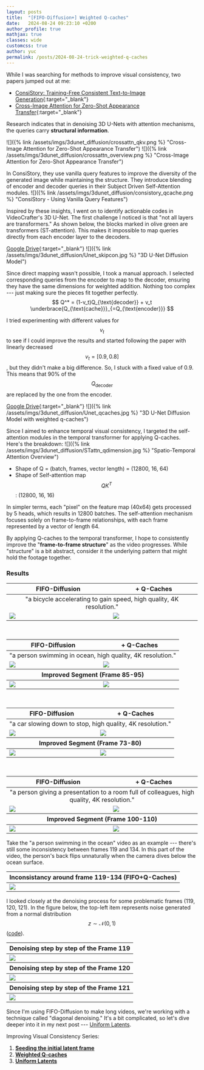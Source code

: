 ```yaml
---
layout: posts
title:  "[FIFO-Diffusion+] Weighted Q-caches"
date:   2024-08-24 09:23:10 +0200
author_profile: true
mathjax: true
classes: wide
customcss: true
author: yuc
permalink: /posts/2024-08-24-trick-weighted-q-caches
---
```



While I was searching for methods to improve visual consistency, two papers jumped out at me:

- [ConsiStory: Training-Free Consistent Text-to-Image Generation](https://arxiv.org/abs/2402.03286){:target="_blank"}
- [Cross-Image Attention for Zero-Shot Appearance Transfer](https://arxiv.org/abs/2311.03335){:target="_blank"}

Research indicates that in denoising 3D U-Nets with attention mechanisms, the queries carry **structural information**.

![]({% link /assets/imgs/3dunet_diffusion/crossattn_qkv.png %} "Cross-Image Attention for Zero-Shot Appearance Transfer")
![]({% link /assets/imgs/3dunet_diffusion/crossattn_overview.png %} "Cross-Image Attention for Zero-Shot Appearance Transfer")

In ConsiStory, they use vanilla query features to improve the diversity of the generated image while maintaining the structure. They introduce blending of encoder and decoder queries in their Subject Driven Self-Attention modules.
![]({% link /assets/imgs/3dunet_diffusion/consistory_qcache.png %} "ConsiStory - Using Vanilla Query Features")

Inspired by these insights, I went on to identify actionable codes in VideoCrafter's 3D U-Net. The first challenge I noticed is that "not all layers are transformers." As shown below, the blocks marked in olive green are transformers (ST-attention). This makes it impossible to map queries directly from each encoder layer to the decoders. 

[Google Drive](https://drive.google.com/file/d/1cby3S2QylL4r9XakL8y7ZPpwErPuM3VU/view?usp=drive_link){:target="_blank"}
![]({% link /assets/imgs/3dunet_diffusion/Unet_skipcon.jpg %} "3D U-Net Diffusion Model")

Since direct mapping wasn't possible, I took a manual approach. I selected corresponding queries from the encoder to map to the decoder, ensuring they have the same dimensions for weighted addition. Nothing too complex --- just making sure the pieces fit together perfectly.
$$ 
Q^* = (1-v_t)Q_{\text{decoder}} + v_t \underbrace{Q_{\text{cache}}}_{=Q_{\text{encoder}}}
$$

I tried experimenting with different values for $$v_t$$ to see if I could improve the results and started following the paper with linearly decreased $$v_t=[0.9, 0.8]$$, but they didn't make a big difference. So, I stuck with a fixed value of 0.9. This means that 90% of the $$Q_{\text{decoder}}$$ are replaced by the one from the encoder.

<!-- We test with linearly decreased $$v_t=[0.9, 0.8]$$, but didn't find it more effective. so i stick to simplie fixed scalar $$v_t=0.9$$, which means that the $$Q_{\text{cache}}$$ from encoder replace 90% of the $$Q_{\text{decoder}}$$. -->

[Google Drive](https://drive.google.com/file/d/1DUwz0NqpvYYC1DO5IQSItORpL2nW-G5C/view?usp=drive_link){:target="_blank"}
![]({% link /assets/imgs/3dunet_diffusion/Unet_qcaches.jpg %} "3D U-Net Diffusion Model with weighted q-caches")

Since I aimed to enhance temporal visual consistency, I targeted the self-attention modules in the temporal transformer for applying Q-caches. Here's the breakdown:
![]({% link /assets/imgs/3dunet_diffusion/STattn_qdimension.jpg %} "Spatio-Temporal Attention Overview")
- Shape of Q = (batch, frames, vector length) = (12800, 16, 64)
- Shape of Self-attention map $$QK^T$$: (12800, 16, 16)

In simpler terms, each "pixel" on the feature map (40x64) gets processed by 5 heads, which results in 12800 batches. The self-attention mechanism focuses solely on frame-to-frame relationships, with each frame represented by a vector of length 64.

By applying Q-caches to the temporal transformer, I hope to consistently improve the "**frame-to-frame structure**" as the video progresses. While "structure" is a bit abstract, consider it the underlying pattern that might hold the footage together.

### Results


<table class="center">
<thead>
    <tr>
        <th>FIFO-Diffusion</th>
        <th>+ Q-Caches</th>
    </tr>
</thead>
<tbody>
<tr><td style="text-align:center;" colspan="2">"a bicycle accelerating to gain speed, high quality, 4K resolution."</td></tr>
<tr>
    <td><img src="/assets/imgs/a_bicycle_accelerating_to_gain_speed/fifo_origin.gif"/></td>
    <td><img src="/assets/imgs/a_bicycle_accelerating_to_gain_speed/TTqcache_attn1_weighted90.gif"/></td>
</tr>
</tbody>
<!-- <thead>
    <tr>
        <th colspan="2">Improved Segment (Frame 85-95)</th>
    </tr>
</thead>
<tbody>
<tr>
    <td><img src="/assets/imgs/a_bicycle_accelerating_to_gain_speed/85-95_fifo/body_flipping.gif"/></td>
    <td><img src="/assets/imgs/a_bicycle_accelerating_to_gain_speed/85-95_TTqcache_attn1_weighted90/body_flipping.gif"/></td>
</tr>
</tbody> -->
</table>
<br>
<table class="center">
<thead>
    <tr>
        <th>FIFO-Diffusion</th>
        <th>+ Q-Caches</th>
    </tr>
</thead>
<tbody>
<tr><td style="text-align:center;" colspan="2">"a person swimming in ocean, high quality, 4K resolution."</td></tr>
<tr>
    <td><img src="/assets/imgs/a_person_swimming_in_ocean/fifo_origin.gif"/></td>
    <td><img src="/assets/imgs/a_person_swimming_in_ocean/TTqcache_attn1_weighted90_2.gif"/></td>
</tr>
</tbody>

<thead>
    <tr>
        <th colspan="2">Improved Segment (Frame 85-95)</th>
    </tr>
</thead>
<tbody>
<tr>
    <td><img src="/assets/imgs/a_person_swimming_in_ocean/85-95_fifo/body_flipping.gif"/></td>
    <td><img src="/assets/imgs/a_person_swimming_in_ocean/85-95_TTqcache_attn1_weighted90/body_flipping.gif"/></td>
</tr>
</tbody>
</table>
<br>
<table class="center">
<thead>
    <tr>
        <th>FIFO-Diffusion</th>
        <th>+ Q-Caches</th>
    </tr>
</thead>
<tbody>
<tr><td style="text-align:center;" colspan="2">"a car slowing down to stop, high quality, 4K resolution."</td></tr>
<tr>
    <td><img src="/assets/imgs/a_car_slowing_down_to_stop/fifo.gif"/></td>
    <td><img src="/assets/imgs/a_car_slowing_down_to_stop/TTqcache_attn1_weighted90.gif"/></td>
</tr>
</tbody>

<thead>
    <tr>
        <th colspan="2">Improved Segment (Frame 73-80)</th>
    </tr>
</thead>
<tbody>
<tr>
    <td><img src="/assets/imgs/a_car_slowing_down_to_stop/fifo_73-80/animation.gif"/></td>
    <td><img src="/assets/imgs/a_car_slowing_down_to_stop/TTqcache_attn1_weighted90_73-80/animation.gif"/></td>
</tr>
</tbody>
</table>

<!-- a person giving a presentation to a room full of colleagues, high quality, 4K resolution. -->
<br>
<table class="center">
<thead>
    <tr>
        <th>FIFO-Diffusion</th>
        <th>+ Q-Caches</th>
    </tr>
</thead>
<tbody>
<tr><td style="text-align:center;" colspan="2">"a person giving a presentation to a room full of colleagues, high quality, 4K resolution."</td></tr>
<tr>
    <td><img src="/assets/imgs/a_person_giving_a_presentation_to_a_room_full_of_colleagues/fifo.gif"/></td>
    <td><img src="/assets/imgs/a_person_giving_a_presentation_to_a_room_full_of_colleagues/TTqcache_attn1_weighted90.gif"/></td>
</tr>
</tbody>

<thead>
    <tr>
        <th colspan="2">Improved Segment (Frame 100-110)</th>
    </tr>
</thead>
<tbody>
<tr>
    <td><img src="/assets/imgs/a_person_giving_a_presentation_to_a_room_full_of_colleagues/fifo_segment/animation.gif"/></td>
    <td><img src="/assets/imgs/a_person_giving_a_presentation_to_a_room_full_of_colleagues/TTqcache_attn1_weighted90_segment/animation.gif"/></td>
</tr>
</tbody>
</table>
Take the "a person swimming in the ocean" video as an example --- there's still some inconsistency between frames 119 and 134. In this part of the video, the person's back flips unnaturally when the camera dives below the ocean surface.

<table class="center">
<thead>
    <tr>
        <th>Inconsistancy around frame 119-134 (FIFO+Q-Caches)</th>
    </tr>
</thead>
<tbody>
<tr>
    <td><img src="/assets/imgs/a_person_swimming_in_ocean/119-136_TTqcache_attn1_weighted90/animation.gif"/></td>
</tr>
</tbody>
</table>

I looked closely at the denoising process for some problematic frames (119, 120, 121). In the figure below, the top-left item represents noise generated from a normal distribution $$z \sim \mathcal{N}(0, 1)$$ ([code](https://github.com/jjihwan/FIFO-Diffusion_public/blob/4ef71d4d89b578e5d2f6c9c8c108ab45b5738baf/scripts/evaluation/funcs.py#L42)).

<table class="center">
<thead>
    <tr>
        <th colspan="2">Denoising step by step of the Frame 119</th>
    </tr>
</thead>
<tbody>
<tr>
    <td colspan="2"><img src="/assets/imgs/a_person_swimming_in_ocean/denoise_119_8.jpg"/></td>
</tr>
</tbody>
<thead>
    <tr>
        <th colspan="2">Denoising step by step of the Frame 120</th>
    </tr>
</thead>
<tbody>
<tr>
    <td colspan="2"><img src="/assets/imgs/a_person_swimming_in_ocean/denoise_120_8.jpg"/></td>
</tr>
</tbody>
<thead>
    <tr>
        <th colspan="2">Denoising step by step of the Frame 121</th>
    </tr>
</thead>
<tbody>
<tr>
    <td colspan="2"><img src="/assets/imgs/a_person_swimming_in_ocean/denoise_121_8.jpg"/></td>
</tr>
</tbody>
</table>

Since I'm using FIFO-Diffusion to make long videos, we're working with a technique called "diagonal denoising." It's a bit complicated, so let's dive deeper into it in my next post --- [Uniform Latents](/posts/2024-08-27-trick-uniform-latent).

Improving Visual Consistency Series:

1. **[Seeding the initial latent frame](/posts/2024-08-22-trick-seeding-initial-frame)**
2. **[Weighted Q-caches](/posts/2024-08-24-trick-weighted-q-caches)**
3. **[Uniform Latents](/posts/2024-08-27-trick-uniform-latent)**